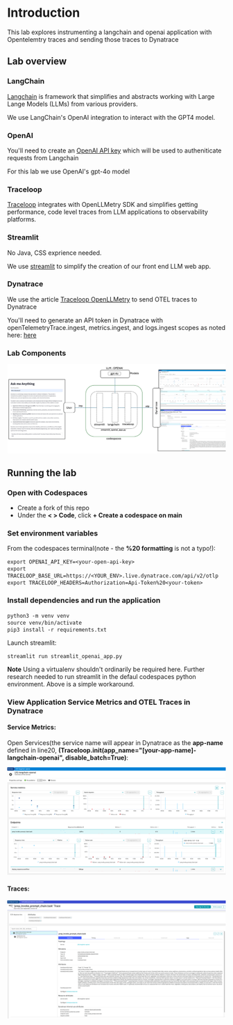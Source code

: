 # Introduction

This lab explores instrumenting a langchain and openai application with Opentelemtry traces and sending those traces to Dynatrace


## Lab overview

### LangChain

[Langchain](https://www.langchain.com/langchain) is framework that simplifies and abstracts working with Large Lange Models (LLMs) from various providers. 

We use LangChain's OpenAI integration to interact with the GPT4 model.

### OpenAI
You'll need to create an [OpenAI API key](https://help.openai.com/en/articles/4936850-where-do-i-find-my-openai-api-key) which will be used to autheniticate requests from Langchain

For this lab we use OpenAI's gpt-4o model

###  Traceloop
[Traceloop](https://www.traceloop.com/docs/introduction) integrates with OpenLLMetry SDK and simplifies getting performance, code level traces from LLM applications to observability platforms.

### Streamlit
No Java, CSS exprience needed.

We use [streamlit](https://streamlit.io/) to simplify the creation of our front end LLM web app.  

### Dynatrace

We use the article [Traceloop OpenLLMetry](https://docs.dynatrace.com/docs/shortlink/dynatrace-traceloop-openllmetry) to send OTEL traces to Dynatrace

You'll need to generate an API token in Dynatrace with openTelemetryTrace.ingest, metrics.ingest, and logs.ingest scopes as noted here: 
[here](https://docs.dynatrace.com/docs/shortlink/dynatrace-traceloop-openllmetry#example-openai-llm-model-with-langchain)


### Lab Components
![Lab Components](https://github.com/j-sulliman/langchain-web-app/blob/main/architecture_diagram.png?raw=true")


## Running the lab

### Open with Codespaces
* Create a fork of this repo
* Under the **< > Code**, click **+ Create a codespace on main** 


###  Set environment variables

From the codespaces terminal(note - the __%20 formatting__ is not a typo!):

```
export OPENAI_API_KEY=<your-open-api-key>
export TRACELOOP_BASE_URL=https://<YOUR_ENV>.live.dynatrace.com/api/v2/otlp
export TRACELOOP_HEADERS=Authorization=Api-Token%20<your-token>
```

### Install dependencies and run the application

```
python3 -m venv venv
source venv/bin/activate
pip3 install -r requirements.txt 
```
Launch streamlit:

```
streamlit run streamlit_openai_app.py
```

**Note** Using a virtualenv shouldn't ordinarily be required here.  Further research needed to run streamlit in the defaul codespaces python environment.  Above is a simple workaround.


###  View Application Service Metrics and OTEL Traces in Dynatrace


#### Service Metrics:
Open Services(the service name will appear in Dynatrace as the **app-name** defined in line20, __(Traceloop.init(app_name="[your-app-name]-langchain-openai", disable_batch=True)__:

![Lab Components](https://github.com/j-sulliman/langchain-web-app/blob/main/services.png?raw=true")


#### Traces:

![Lab Components](https://github.com/j-sulliman/langchain-web-app/blob/main/traces.png?raw=true")

